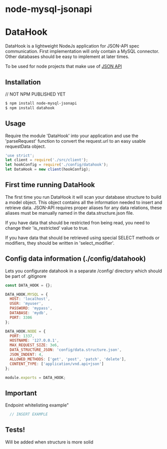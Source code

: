 # node-mysql-jsonapi
# DataHook

DataHook is a lightweight NodeJs application for JSON-API spec communication.
First implementation will only contain a MySQL connector. Other databases should be easy to implement at later times.

To be used for node projects that make use of [JSON API](http://jsonapi.org/)


## Installation

// NOT NPM PUBLISHED YET
```sh
$ npm install node-mysql-jsonapi
$ npm install datahook
```

## Usage

Require the module 'DataHook' into your application and use the 'parseRequest' function to convert the request.url to an easy
usable requestData object.

```js
'use strict';
let client = require('./src/client');
let hookConfig = require('./config/datahook');
let DataHook = new client(hookConfig);
```

## First time running DataHook

The first time you run DataHook it will scan your database structure to build a model object.
This object contains all the information needed to insert and retrieve data.
JSON-API requires proper aliases for any data relations, these aliases must be manually named in the data.structure.json file.

If you have data that should be restricted fron being read, you need to change their 'is_restricted' value to true.

If you have data that should be retrieved using special SELECT methods or modifiers, they should be written in 'select_modifier'.

## Config data information (./config/datahook)

Lets you configurate datahook in a separate /config/ directory which should be part of .gitignore

```js
const DATA_HOOK = {};

DATA_HOOK.MYSQL = {
  HOST: 'localhost',
  USER: 'myuser',
  PASSWORD: 'mypass',
  DATABASE: 'mydb',
  PORT: 3306
};

DATA_HOOK.NODE = {
  PORT: 1337,
  HOSTNAME: '127.0.0.1',
  MAX_REQUEST_SIZE: 3e6,
  DATA_STRUCTURE_JSON: 'config/data.structure.json',
  JSON_INDENT: 4,
  ALLOWED_METHODS: ['get', 'post', 'patch', 'delete'],
  CONTENT_TYPE: ['application/vnd.api+json']
};

module.exports = DATA_HOOK;
```


## Important

Endpoint whitelisting example"

```js
  // INSERT EXAMPLE
```

## Tests!

Will be added when structure is more solid

